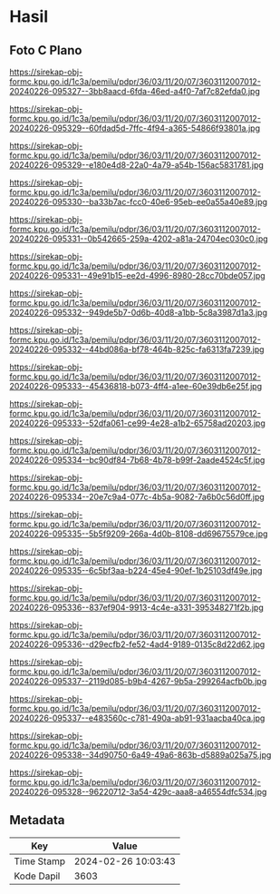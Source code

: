 # Hasil

## Foto C Plano

https://sirekap-obj-formc.kpu.go.id/1c3a/pemilu/pdpr/36/03/11/20/07/3603112007012-20240226-095327--3bb8aacd-6fda-46ed-a4f0-7af7c82efda0.jpg

https://sirekap-obj-formc.kpu.go.id/1c3a/pemilu/pdpr/36/03/11/20/07/3603112007012-20240226-095329--60fdad5d-7ffc-4f94-a365-54866f93801a.jpg

https://sirekap-obj-formc.kpu.go.id/1c3a/pemilu/pdpr/36/03/11/20/07/3603112007012-20240226-095329--e180e4d8-22a0-4a79-a54b-156ac5831781.jpg

https://sirekap-obj-formc.kpu.go.id/1c3a/pemilu/pdpr/36/03/11/20/07/3603112007012-20240226-095330--ba33b7ac-fcc0-40e6-95eb-ee0a55a40e89.jpg

https://sirekap-obj-formc.kpu.go.id/1c3a/pemilu/pdpr/36/03/11/20/07/3603112007012-20240226-095331--0b542665-259a-4202-a81a-24704ec030c0.jpg

https://sirekap-obj-formc.kpu.go.id/1c3a/pemilu/pdpr/36/03/11/20/07/3603112007012-20240226-095331--49e91b15-ee2d-4996-8980-28cc70bde057.jpg

https://sirekap-obj-formc.kpu.go.id/1c3a/pemilu/pdpr/36/03/11/20/07/3603112007012-20240226-095332--949de5b7-0d6b-40d8-a1bb-5c8a3987d1a3.jpg

https://sirekap-obj-formc.kpu.go.id/1c3a/pemilu/pdpr/36/03/11/20/07/3603112007012-20240226-095332--44bd086a-bf78-464b-825c-fa6313fa7239.jpg

https://sirekap-obj-formc.kpu.go.id/1c3a/pemilu/pdpr/36/03/11/20/07/3603112007012-20240226-095333--45436818-b073-4ff4-a1ee-60e39db6e25f.jpg

https://sirekap-obj-formc.kpu.go.id/1c3a/pemilu/pdpr/36/03/11/20/07/3603112007012-20240226-095333--52dfa061-ce99-4e28-a1b2-65758ad20203.jpg

https://sirekap-obj-formc.kpu.go.id/1c3a/pemilu/pdpr/36/03/11/20/07/3603112007012-20240226-095334--bc90df84-7b68-4b78-b99f-2aade4524c5f.jpg

https://sirekap-obj-formc.kpu.go.id/1c3a/pemilu/pdpr/36/03/11/20/07/3603112007012-20240226-095334--20e7c9a4-077c-4b5a-9082-7a6b0c56d0ff.jpg

https://sirekap-obj-formc.kpu.go.id/1c3a/pemilu/pdpr/36/03/11/20/07/3603112007012-20240226-095335--5b5f9209-266a-4d0b-8108-dd69675579ce.jpg

https://sirekap-obj-formc.kpu.go.id/1c3a/pemilu/pdpr/36/03/11/20/07/3603112007012-20240226-095335--6c5bf3aa-b224-45e4-90ef-1b25103df49e.jpg

https://sirekap-obj-formc.kpu.go.id/1c3a/pemilu/pdpr/36/03/11/20/07/3603112007012-20240226-095336--837ef904-9913-4c4e-a331-395348271f2b.jpg

https://sirekap-obj-formc.kpu.go.id/1c3a/pemilu/pdpr/36/03/11/20/07/3603112007012-20240226-095336--d29ecfb2-fe52-4ad4-9189-0135c8d22d62.jpg

https://sirekap-obj-formc.kpu.go.id/1c3a/pemilu/pdpr/36/03/11/20/07/3603112007012-20240226-095337--2119d085-b9b4-4267-9b5a-299264acfb0b.jpg

https://sirekap-obj-formc.kpu.go.id/1c3a/pemilu/pdpr/36/03/11/20/07/3603112007012-20240226-095337--e483560c-c781-490a-ab91-931aacba40ca.jpg

https://sirekap-obj-formc.kpu.go.id/1c3a/pemilu/pdpr/36/03/11/20/07/3603112007012-20240226-095338--34d90750-6a49-49a6-863b-d5889a025a75.jpg

https://sirekap-obj-formc.kpu.go.id/1c3a/pemilu/pdpr/36/03/11/20/07/3603112007012-20240226-095328--96220712-3a54-429c-aaa8-a46554dfc534.jpg


## Metadata

| Key        | Value               |
| ---------- | ------------------- |
| Time Stamp | 2024-02-26 10:03:43 |
| Kode Dapil | 3603                |




